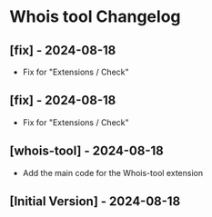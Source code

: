 # Whois tool Changelog

## [fix] - 2024-08-18

- Fix for "Extensions / Check"

## [fix] - 2024-08-18

- Fix for "Extensions / Check"

## [whois-tool] - 2024-08-18

- Add the main code for the Whois-tool extension

## [Initial Version] - 2024-08-18